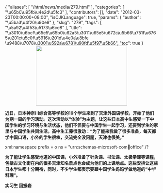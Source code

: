 {
    "aliases": [
        "/html/news/media/279.html"
    ],
    "categories": [
        "\u65b0\u95fb\u4e2d\u5fc3"
    ],
    "contributors": [],
    "date": "2012-03-23T00:00:00+08:00",
    "isCJKLanguage": true,
    "params": {
        "author": "\u5ba3\u4f20\u90e8"
    },
    "slug": "279",
    "tags": [
        "\u5a92\u4f53\u5173\u6ce8"
    ],
    "title": "\u3010\u6bcf\u65e5\u65b0\u62a5\u3011\u65e5\u672c\u5b66\u751f\u6765\u201c\u5c0f\u5916\u201d\u4e0a\u8bfe \u9488\u7078\u3001\u592a\u6781\u90fd\u5f97\u5b66",
    "toc": true
}
**<img
    src="https://cdn.tfls.online/mirror/full/995010839459dc3a437664a3d612f63ddbbfec8b.jpg"
    style="display:block;margin-left:auto;margin-right:auto;"
    decoding="async"
    fetchpriority="auto"
    loading="lazy"
    height="198"
    width="300"
/>**

**近日，日本神奈川综合高等学校的16个学生来到了天津外国语学校，开始了他们为期一周的学习活动。这次活动以“体验”为主题，让这些日本高中生感受一下中国学生的学习环境与生活状态，他们不但要与中国学生一起学习，还要到学生的家里与中国学生共同生活。高中生工藤很激动：“为了能来我做了很多准备，每天都学中国口语，小外的学生很棒，交流完全没问题，天津也很美。”**

xml:namespace prefix = o ns = "urn:schemas-microsoft-com:office:office" /?

**为了能让学生感受地道的中国课，小外准备了针灸课、书法课、太极拳课等课程，包括古文化街在内的很多天津知名景点也会成为他们的上课地点。这些安排让这些日本学生都十分期待，同时，不少学生都表示要跟中国学生妈妈学做地道的“中华料理”。**

**实习生 回振岩**

